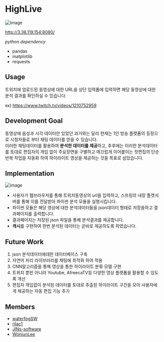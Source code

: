 # HighLive
![image](https://user-images.githubusercontent.com/28651727/143378920-175f9850-a091-4ed7-82cc-50d0a3cf3c1f.png)

http://3.38.119.154:8080/

*python dependency*

- pandas
- matplotlib
- requests

## Usage

트위치에 업로드된 동영상에 대한 URL을 상단 입력폼에 입력하면 해당 동영상에 대한 분석 결과를 확인하실 수 있습니다.

ex) https://www.twitch.tv/videos/1210752959

## Development Goal

동영상에 음성과 시각 데이터만 있었던 과거와는 달리 현재는 1인 방송 플랫폼의 등장으로 시청자들로 부터 채팅 데이터를 얻을 수 있습니다.  
이러한 채팅데이터를 활용하여 **분석한 데이터를 제공**하고, 추후에는 이러한 분석데이터를 토대로 편집자의 개입 없이 주요장면을 구별하고 매끄럽게 이어붙이는 컷편집의 단순 반복 작업을 자동화 하여 하이라이트 영상을 제공하는 것을 목표로 삼았습니다.

## Implementation
![image](https://user-images.githubusercontent.com/28651727/143439790-9d71db92-7e9e-4497-ae50-5f588c096ead.png)

- 사용자가 웹브라우저를 통해 트위치동영상의 url을 입력하고, 스프링의 내장 톰캣서버를 통해 이를 전달받아 파이썬 분석 모듈을 실행시킵니다. 
- 파이썬 모듈은 해당 영상에 대한 분석데이터들을 json데이터 형태로 저장을하고 결과페이지를 출력합니다.
- 결과페이지는 저장된 json 파일을 통해 분석결과를 제공합니다.
- **캐시**를 구현하여 한번 분석된 데이터는 곧바로 제공하도록 하였습니다.

## Future Work

1. json 분석데이터에데한 데이터베이스 구축
2. 자연어 처리 라이브러리를 채팅에 최적화 하여 적용
3. CNN알고리즘을 통해 영상을 통한 하이라이트 분류 모델 구현
4. 트위치 뿐만 아니라 Youtube, AfreecaTV등 다양한 영상 플랫폼을 활용할 수 있도록 개선
5. 편집자 개입없이 분석된 데이터를 토대로 추출된 하이라이트 구간을 모아 사용자에게 제공하는 자동 편집 기능 추가

## Members

- [waterfogSW](https://github.com/waterfogSW)
- [rilac1](https://github.com/rilac1)
- [JINs-software](https://github.com/JINs-software)
- [WonjunLee](https://github.com/WonjunLee)
